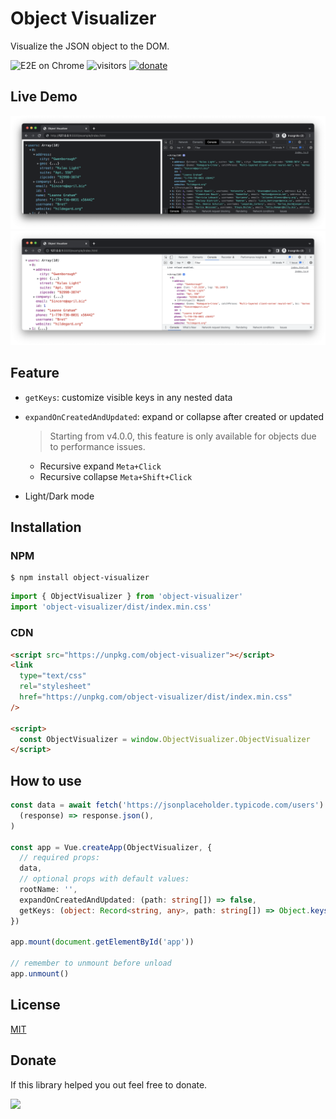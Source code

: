 # Object Visualizer

Visualize the JSON object to the DOM.

![E2E on Chrome](https://github.com/iendeavor/object-visualizer/workflows/E2E%20on%20Chrome/badge.svg)
![visitors](https://visitor-badge.glitch.me/badge?page_id=iendeavor.object-visualizer)
[![donate](https://img.shields.io/badge/buy%20me%20a%20coffee-donate-orange)](https://www.paypal.com/paypalme/iendeavor)

## Live Demo

[![As same as Chrome's object tree](./dark.png)](https://codesandbox.io/s/object-visualizer-5bji4)
[![As same as Chrome's object tree](./light.png)](https://codesandbox.io/s/object-visualizer-5bji4)

## Feature

- `getKeys`: customize visible keys in any nested data
- `expandOnCreatedAndUpdated`: expand or collapse after created or updated

  > Starting from v4.0.0, this feature is only available for objects due to performance issues.

  - Recursive expand `Meta+Click`
  - Recursive collapse `Meta+Shift+Click`

- Light/Dark mode

## Installation

### NPM

```
$ npm install object-visualizer
```

```ts
import { ObjectVisualizer } from 'object-visualizer'
import 'object-visualizer/dist/index.min.css'
```

### CDN

```html
<script src="https://unpkg.com/object-visualizer"></script>
<link
  type="text/css"
  rel="stylesheet"
  href="https://unpkg.com/object-visualizer/dist/index.min.css"
/>

<script>
  const ObjectVisualizer = window.ObjectVisualizer.ObjectVisualizer
</script>
```

## How to use

```ts
const data = await fetch('https://jsonplaceholder.typicode.com/users').then(
  (response) => response.json(),
)

const app = Vue.createApp(ObjectVisualizer, {
  // required props:
  data,
  // optional props with default values:
  rootName: '',
  expandOnCreatedAndUpdated: (path: string[]) => false,
  getKeys: (object: Record<string, any>, path: string[]) => Object.keys(object),
})

app.mount(document.getElementById('app'))

// remember to unmount before unload
app.unmount()
```

## License

[MIT](https://github.com/iendeavor/object-visualizer/blob/master/LICENSE)

## Donate

If this library helped you out feel free to donate.

<a href="https://www.buymeacoffee.com/iendeavor"><img src="https://img.buymeacoffee.com/button-api/?text=Help me keep working on OSS&emoji=&slug=iendeavor&button_colour=BD5FFF&font_colour=ffffff&font_family=Comic&outline_colour=000000&coffee_colour=FFDD00"></a>
